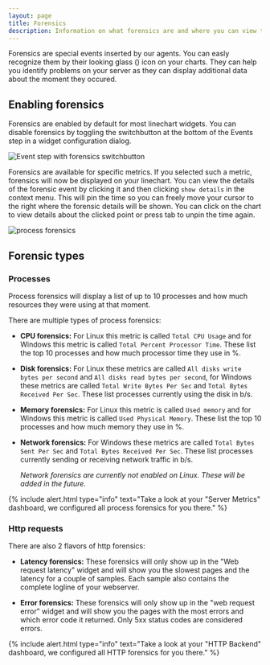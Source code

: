```yaml
---
layout: page
title: Forensics
description: Information on what forensics are and where you can view them.
---
```


Forensics are special events inserted by our agents. You can easly recognize them by their looking glass (<i class="fa fa-fw fa-search"></i>) icon on your charts. They can help you identify problems on your server as they can display additional data about the moment they occured.

## Enabling forensics

Forensics are enabled by default for most linechart widgets. You can disable forensics by toggling the switchbutton at the bottom of the Events step in a widget configuration dialog.

<img src="{{ site.baseurl}}/gfx/events/forensics/include_forensics.png" alt="Event step with forensics switchbutton" class="img-responsive" />

Forensics are available for specific metrics. If you selected such a metric, forensics will now be displayed on your linechart. You can view the details of the forensic event by clicking it and then clicking `show details` in the context menu. This will pin the time so you can freely move your cursor to the right where the forensic details will be shown. You can click on the chart to view details about the clicked point or press tab to unpin the time again.

<img src="{{ site.baseurl}}/gfx/events/forensics/forensic_processes.png" alt="process forensics" class="img-responsive" />

## Forensic types

### Processes

Process forensics will display a list of up to 10 processes and how much resources they were using at that moment. 

There are multiple types of process forensics:

* **CPU forensics:** For Linux this metric is called `Total CPU Usage` and for Windows this metric is called `Total Percent Processor Time`. These list the top 10 processes and how much processor time they use in %.

* **Disk forensics:** For Linux these metrics are called `All disks write bytes per second` and `All disks read bytes per second`, for Windows these metrics are called `Total Write Bytes Per Sec` and `Total Bytes Received Per Sec`. These list processes currently using the disk in b/s.

* **Memory forensics:** For Linux this metric is called `Used memory` and for Windows this metric is called `Used Physical Memory`. These list the top 10 processes and how much memory they use in %.

* **Network forensics:** For Windows these metrics are called `Total Bytes Sent Per Sec` and `Total Bytes Received Per Sec`. These list processes currently sending or receiving network traffic in b/s.

  *Network forensics are currently not enabled on Linux. These will be added in the future.*
  <!---Linux: Outgoing traffic on all interfaces and Incoming traffic on all interfaces-->

{% include alert.html type="info" text="Take a look at your &quot;Server Metrics&quot; dashboard, we configured all process forensics for you there." %}

### Http requests

There are also 2 flavors of http forensics:

* **Latency forensics:** These forensics will only show up in the "Web request latency" widget and will show you the slowest pages and the latency for a couple of samples. Each sample also contains the complete logline of your webserver.

* **Error forensics:** These forensics will only show up in the "web request error" widget and will show you the pages with the most errors and which error code it returned. Only 5xx status codes are considered errors.

{% include alert.html type="info" text="Take a look at your &quot;HTTP Backend&quot; dashboard, we configured all HTTP forensics for you there." %}